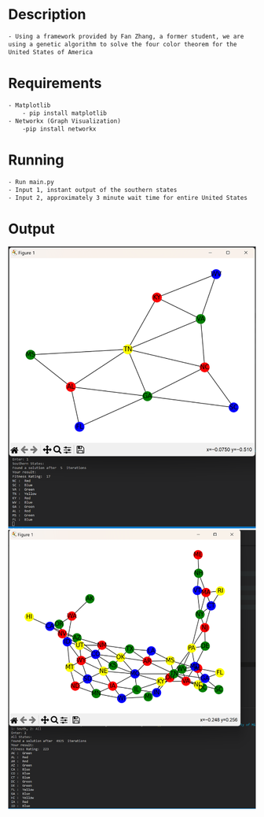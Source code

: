 # Description
    - Using a framework provided by Fan Zhang, a former student, we are using a genetic algorithm to solve the four color theorem for the United States of America
# Requirements
    - Matplotlib
        - pip install matplotlib
    - Networkx (Graph Visualization)
        -pip install networkx
# Running
    - Run main.py
    - Input 1, instant output of the southern states
    - Input 2, approximately 3 minute wait time for entire United States
# Output
   ![My Image](imgs/us10-output.png)
   ![My Image](imgs/us51-output.png)
